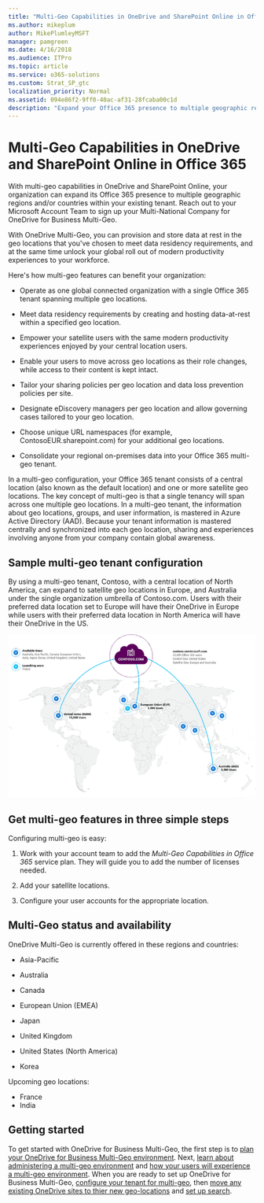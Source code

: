 ```yaml
---
title: "Multi-Geo Capabilities in OneDrive and SharePoint Online in Office 365"
ms.author: mikeplum
author: MikePlumleyMSFT
manager: pamgreen
ms.date: 4/16/2018
ms.audience: ITPro
ms.topic: article
ms.service: o365-solutions
ms.custom: Strat_SP_gtc
localization_priority: Normal
ms.assetid: 094e86f2-9ff0-40ac-af31-28fcaba00c1d
description: "Expand your Office 365 presence to multiple geographic regions with multi-geo capabilities in OneDrive and SharePoint Online."
---
```


# Multi-Geo Capabilities in OneDrive and SharePoint Online in Office 365

With multi-geo capabilities in OneDrive and SharePoint Online, your organization can expand its Office 365 presence to multiple geographic regions and/or countries within your existing tenant. Reach out to your Microsoft Account Team to sign up your Multi-National Company for OneDrive for Business Multi-Geo.
  
With OneDrive Multi-Geo, you can provision and store data at rest in the geo locations that you've chosen to meet data residency requirements, and at the same time unlock your global roll out of modern productivity experiences to your workforce.
  
Here's how multi-geo features can benefit your organization:
  
- Operate as one global connected organization with a single Office 365 tenant spanning multiple geo locations.
    
- Meet data residency requirements by creating and hosting data-at-rest within a specified geo location.
    
- Empower your satellite users with the same modern productivity experiences enjoyed by your central location users.
    
- Enable your users to move across geo locations as their role changes, while access to their content is kept intact.
    
- Tailor your sharing policies per geo location and data loss prevention policies per site.
    
- Designate eDiscovery managers per geo location and allow governing cases tailored to your geo location.
    
- Choose unique URL namespaces (for example, ContosoEUR.sharepoint.com) for your additional geo locations.
    
- Consolidate your regional on-premises data into your Office 365 multi-geo tenant.
    
In a multi-geo configuration, your Office 365 tenant consists of a central location (also known as the default location) and one or more satellite geo locations. The key concept of multi-geo is that a single tenancy will span across one multiple geo locations. In a multi-geo tenant, the information about geo locations, groups, and user information, is mastered in Azure Active Directory (AAD). Because your tenant information is mastered centrally and synchronized into each geo location, sharing and experiences involving anyone from your company contain global awareness.
  
## Sample multi-geo tenant configuration

By using a multi-geo tenant, Contoso, with a central location of North America, can expand to satellite geo locations in Europe, and Australia under the single organization umbrella of Contoso.com. Users with their preferred data location set to Europe will have their OneDrive in Europe while users with their preferred data location in North America will have their OneDrive in the US.
  
![Map of the world, showing geo locations for Contoso and other available geo locations](images/df317ccc-2e53-411d-9211-a5aee63ca1e5.png)
  
## Get multi-geo features in three simple steps

Configuring multi-geo is easy:
  
1. Work with your account team to add the _Multi-Geo Capabilities in Office 365_ service plan. They will guide you to add the number of licenses needed.
    
2. Add your satellite locations.
    
3. Configure your user accounts for the appropriate location.
    
## Multi-Geo status and availability

OneDrive Multi-Geo is currently offered in these regions and countries:
  
- Asia-Pacific
    
- Australia
    
- Canada
    
- European Union (EMEA)
    
- Japan
    
- United Kingdom
    
- United States (North America)
    
- Korea
      
Upcoming geo locations:
  
- France
- India
    
## Getting started

To get started with OneDrive for Business Multi-Geo, the first step is to [plan your OneDrive for Business Multi-Geo environment](plan-for-multi-geo.md). Next, [learn about administering a multi-geo environment](administering-a-multi-geo-environment.md) and [how your users will experience a multi-geo environment](multi-geo-user-experience.md). When you are ready to set up OneDrive for Business Multi-Geo, [configure your tenant for multi-geo](multi-geo-tenant-configuration.md), then [move any existing OneDrive sites to thier new geo-locations](move-onedrive-between-geo-locations.md) and [set up search](configure-search-for-multi-geo.md).
